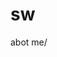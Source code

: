 # sw
<!DOCTYPE html>
<html>
<head>
     <title>abot</title>
</head>
<body>
     <hl>abot me/<hl>
</body>
</html>
